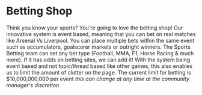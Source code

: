 # Betting Shop

Think you know your sports? You're going to love the betting shop! Our innovative system is event based, meaning that you can bet on real matches like Arsenal Vs Liverpool. You can place multiple bets within the same event such as accumulators, goalscorer markets or outright winners. 
The Sports Betting team can set any bet type (Football, MMA, F1, Horse Racing & much more). If it has odds on betting sites, we can add it! With the system being event based and not topic/thread based like other games, this also enables us to limit the amount of clutter on the page.
The current limit for betting is $10,000,000,000 per event *this can change at any time at the community manager's discretion*
